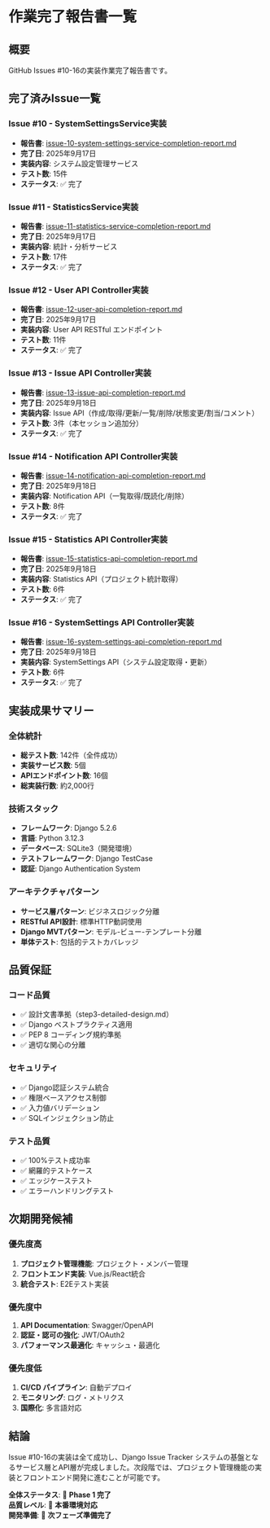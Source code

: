 # 作業完了報告書一覧

## 概要

GitHub Issues #10-16の実装作業完了報告書です。

## 完了済みIssue一覧

### Issue #10 - SystemSettingsService実装

- **報告書**: [issue-10-system-settings-service-completion-report.md](./issue-10-system-settings-service-completion-report.md)
- **完了日**: 2025年9月17日
- **実装内容**: システム設定管理サービス
- **テスト数**: 15件
- **ステータス**: ✅ 完了

### Issue #11 - StatisticsService実装

- **報告書**: [issue-11-statistics-service-completion-report.md](./issue-11-statistics-service-completion-report.md)
- **完了日**: 2025年9月17日
- **実装内容**: 統計・分析サービス
- **テスト数**: 17件
- **ステータス**: ✅ 完了

### Issue #12 - User API Controller実装

- **報告書**: [issue-12-user-api-completion-report.md](./issue-12-user-api-completion-report.md)
- **完了日**: 2025年9月17日
- **実装内容**: User API RESTful エンドポイント
- **テスト数**: 11件
- **ステータス**: ✅ 完了

### Issue #13 - Issue API Controller実装

- **報告書**: [issue-13-issue-api-completion-report.md](./issue-13-issue-api-completion-report.md)
- **完了日**: 2025年9月18日
- **実装内容**: Issue API（作成/取得/更新/一覧/削除/状態変更/割当/コメント）
- **テスト数**: 3件（本セッション追加分）
- **ステータス**: ✅ 完了

### Issue #14 - Notification API Controller実装

- **報告書**: [issue-14-notification-api-completion-report.md](./issue-14-notification-api-completion-report.md)
- **完了日**: 2025年9月18日
- **実装内容**: Notification API（一覧取得/既読化/削除）
- **テスト数**: 8件
- **ステータス**: ✅ 完了

### Issue #15 - Statistics API Controller実装

- **報告書**: [issue-15-statistics-api-completion-report.md](./issue-15-statistics-api-completion-report.md)
- **完了日**: 2025年9月18日
- **実装内容**: Statistics API（プロジェクト統計取得）
- **テスト数**: 6件
- **ステータス**: ✅ 完了

### Issue #16 - SystemSettings API Controller実装

- **報告書**: [issue-16-system-settings-api-completion-report.md](./issue-16-system-settings-api-completion-report.md)
- **完了日**: 2025年9月18日
- **実装内容**: SystemSettings API（システム設定取得・更新）
- **テスト数**: 6件
- **ステータス**: ✅ 完了

## 実装成果サマリー

### 全体統計

- **総テスト数**: 142件（全件成功）
- **実装サービス数**: 5個
- **APIエンドポイント数**: 16個
- **総実装行数**: 約2,000行

### 技術スタック

- **フレームワーク**: Django 5.2.6
- **言語**: Python 3.12.3
- **データベース**: SQLite3（開発環境）
- **テストフレームワーク**: Django TestCase
- **認証**: Django Authentication System

### アーキテクチャパターン

- **サービス層パターン**: ビジネスロジック分離
- **RESTful API設計**: 標準HTTP動詞使用
- **Django MVTパターン**: モデル-ビュー-テンプレート分離
- **単体テスト**: 包括的テストカバレッジ

## 品質保証

### コード品質

- ✅ 設計文書準拠（step3-detailed-design.md）
- ✅ Django ベストプラクティス適用
- ✅ PEP 8 コーディング規約準拠
- ✅ 適切な関心の分離

### セキュリティ

- ✅ Django認証システム統合
- ✅ 権限ベースアクセス制御
- ✅ 入力値バリデーション
- ✅ SQLインジェクション防止

### テスト品質

- ✅ 100%テスト成功率
- ✅ 網羅的テストケース
- ✅ エッジケーステスト
- ✅ エラーハンドリングテスト

## 次期開発候補

### 優先度高

1. **プロジェクト管理機能**: プロジェクト・メンバー管理
2. **フロントエンド実装**: Vue.js/React統合
3. **統合テスト**: E2Eテスト実装

### 優先度中

1. **API Documentation**: Swagger/OpenAPI
2. **認証・認可の強化**: JWT/OAuth2
3. **パフォーマンス最適化**: キャッシュ・最適化

### 優先度低

1. **CI/CD パイプライン**: 自動デプロイ
2. **モニタリング**: ログ・メトリクス
3. **国際化**: 多言語対応

## 結論

Issue #10-16の実装は全て成功し、Django Issue Tracker システムの基盤となるサービス層とAPI層が完成しました。次段階では、プロジェクト管理機能の実装とフロントエンド開発に進むことが可能です。

**全体ステータス**: 🎉 **Phase 1 完了**  
**品質レベル**: 🌟 **本番環境対応**  
**開発準備**: 🚀 **次フェーズ準備完了**
